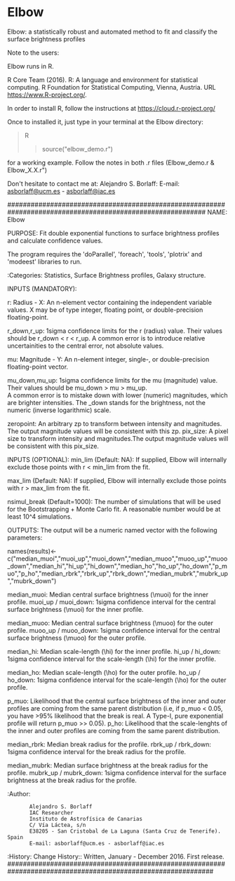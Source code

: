 # Elbow
Elbow: a statistically robust and automated method to fit and classify the surface brightness profiles

Note to the users: 

Elbow runs in R. 

  R Core Team (2016). R: A language and environment for statistical computing. R Foundation for Statistical Computing, Vienna,
  Austria. URL https://www.R-project.org/.

In order to install R, follow the instructions at https://cloud.r-project.org/

Once to installed it, just type in your terminal at the Elbow directory:

> R
>> source("elbow_demo.r")

for a working example. Follow the notes in both .r files (Elbow_demo.r & Elbow_X.X.r") 

Don't hesitate to contact me at: 
Alejandro S. Borlaff: E-mail: asborlaff@ucm.es - asborlaff@iac.es 

###########################################################################################################
 NAME:
   Elbow

 PURPOSE:
   Fit double exponential functions to surface brightness profiles and
   calculate confidence values. 

 The program requires the 'doParallel', 'foreach', 'tools', 'plotrix' and 'modeest' libraries to run.  
 

 :Categories:
    Statistics, Surface Brightness profiles, Galaxy structure. 
    
 INPUTS (MANDATORY):
 
 r: Radius - X: An n-element vector containing the independent variable values.
                X may be of type integer, floating point, or double-precision floating-point.
                
 r_down,r_up: 1sigma confidence limits for the r (radius) value. Their values should be r_down < r < r_up.
                 A common error is to introduce relative uncertainities to the central error, not absolute values.  
 
 mu: Magnitude - Y: An n-element integer, single-, or double-precision floating-point vector.
 
 mu_down,mu_up: 1sigma confidence limits for the mu (magnitude) value. Their values should be mu_down > mu > mu_up.  
                   A common error is to mistake down with lower (numeric) magnitudes, which are brighter intensities. 
                   The _down stands for the brightness, not the numeric (inverse logarithmic) scale. 
 
 zeropoint: An arbitrary zp to transform between intensity and magnitudes. The output magnitude values will be consistent 
              with this zp. 
 pix_size:  A pixel size to transform intensity and magnitudes.The output magnitude values will be consistent 
              with this pix_size.
 
 INPUTS (OPTIONAL): 
   min_lim (Default: NA): If supplied, Elbow will internally exclude those points with r < min_lim from the fit.
   
   max_lim (Default: NA): If supplied, Elbow will internally exclude those points with r > max_lim from the fit.  
   
   nsimul_break (Default=1000): The number of simulations that will be used for the Bootstrapping + Monte Carlo fit. 
                                A reasonable number would be at least 10^4 simulations.   
          
          
 OUTPUTS: 
 The output will be a numeric named vector with the following parameters:
 
names(results)<-c("median_muoi","muoi_up","muoi_down","median_muoo","muoo_up","muoo_down","median_hi","hi_up","hi_down","median_ho","ho_up","ho_down","p_muo","p_ho","median_rbrk","rbrk_up","rbrk_down","median_mubrk","mubrk_up","mubrk_down")

median_muoi: Median central surface brightness (\muoi) for the inner profile. 
muoi_up / muoi_down: 1sigma confidence interval for the central surface brightness (\muoi) for the inner profile. 
 
median_muoo: Median central surface brightness (\muoo) for the outer profile. 
muoo_up / muoo_down: 1sigma confidence interval for the central surface brightness (\muoo) for the outer profile. 

median_hi: Median scale-length (\hi) for the inner profile. 
hi_up / hi_down: 1sigma confidence interval for the scale-length (\hi) for the inner profile. 
 
median_ho: Median scale-length (\ho) for the outer profile. 
ho_up / ho_down: 1sigma confidence interval for the scale-length (\ho) for the outer profile. 

p_muo: Likelihood that the central surface brightness of the inner and outer profiles are coming from the same parent distribution (i.e, if p_muo < 0.05, you have >95% likelihood that the break is real. A Type-I, pure exponential profile will return p_muo >> 0.05). 
p_ho: Likelihood that the scale-lenghts of the inner and outer profiles are coming from the same parent distribution.

median_rbrk: Median break radius for the profile. 
rbrk_up / rbrk_down: 1sigma confidence interval for the break radius for the profile.

median_mubrk: Median surface brightness at the break radius for the profile. 
mubrk_up / mubrk_down: 1sigma confidence interval for the surface brightness at the break radius for the profile.

       
 :Author:
       
           Alejandro S. Borlaff 
           IAC Researcher
           Instituto de Astrofísica de Canarias
           C/ Vía Láctea, s/n
           E38205 - San Cristobal de La Laguna (Santa Cruz de Tenerife). Spain
           E-mail: asborlaff@ucm.es - asborlaff@iac.es 
 :History:
     Change History::
        Written, January - December 2016. First release. 
#############################################################################################################
